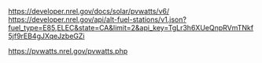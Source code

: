 https://developer.nrel.gov/docs/solar/pvwatts/v6/
https://developer.nrel.gov/api/alt-fuel-stations/v1.json?fuel_type=E85,ELEC&state=CA&limit=2&api_key=TgLr3h6XUeQnpRVmTNkf5jf9rEB4gJXqeJzbeGZi

https://pvwatts.nrel.gov/pvwatts.php